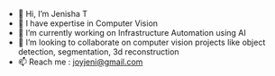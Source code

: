 - 👋 Hi, I’m Jenisha T
- 👀 I have expertise in Computer Vision
- 🌱 I’m currently working on Infrastructure Automation using AI
- 💞️ I’m looking to collaborate on computer vision projects like object detection, segmentation, 3d reconstruction
- 📫  Reach me : joyjeni@gmail.com

<!---
joyjeni/joyjeni is a ✨ special ✨ repository because its `README.md` (this file) appears on your GitHub profile.
You can click the Preview link to take a look at your changes.
--->
